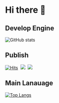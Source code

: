 # Hi there 👋


## Develop Engine
![GitHub stats](https://github-readme-stats.vercel.app/api?username=Seungpyo1007&theme=holi)
## Publish
[![Hits](https://hits.seeyoufarm.com/api/count/incr/badge.svg?url=https%3A%2F%2Fgithub.com%2FSeungpyo1007&count_bg=%2379C83D&title_bg=%23555555&icon=&icon_color=%23E7E7E7&title=hits&edge_flat=false)](https://hits.seeyoufarm.com)
&nbsp;<img src="https://img.shields.io/badge/html5-%23E34F26.svg?&style=for-the-badge&logo=html5&logoColor=white" />
&nbsp;<img src="https://img.shields.io/badge/macos-%23000000.svg?&style=for-the-badge&logo=macos&logoColor=white" />


## Main Lanauage
[![Top Langs](https://github-readme-stats.vercel.app/api/top-langs/?username=jogilsang&langs_count=10&layout=compact&theme=dark)](https://github.com/Seungpyo1007/Seungpyo1007)﻿
